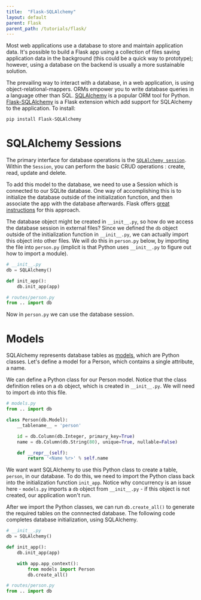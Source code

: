 ```yaml
---
title:  "Flask-SQLAlchemy"
layout: default
parent: Flask
parent_path: /tutorials/flask/
---
```


Most web applications use a database to store and maintain application data. It's possible to build a Flask app using a collection of files saving application data in the background (this could be a quick way to prototype); however, using a database on the backend is usually a more sustainable solution.

The prevailing way to interact with a database, in a web application, is using object-relational-mappers. ORMs empower you to write database queries in a language other than SQL. [SQLAlchemy](https://docs.sqlalchemy.org/en/14/) is a popular ORM tool for Python. [Flask-SQLAlchemy](https://pypi.org/project/Flask-SQLAlchemy/) is a Flask extension which add support for SQLAlchemy to the application. To install:
```bash
pip install Flask-SQLAlchemy
```

# SQLAlchemy Sessions
The primary interface for database operations is the [`SQLAlchemy session`](https://docs.sqlalchemy.org/en/13/orm/session.html). Within the `Session`, you can perform the basic CRUD operations : create, read, update and delete.

To add this model to the database, we need to use a Session which is connected to our SQLite database. One way of accomplishing this is to initialize the database outside of the initialization function, and then associate the app with the database afterwards. Flask offers [great instructions](https://flask-sqlalchemy.palletsprojects.com/en/2.x/api/) for this approach.

The database object might be created in `__init__.py`, so how do we access the database session in external files? Since we defined the `db` object outside of the initialization function in `__init__.py`, we can actually import this object into other files. We will do this in `person.py` below, by importing the file into `person.py` (implicit is that Python uses `__init__.py` to figure out how to import a module).


```python
# __init__.py
db = SQLAlchemy()

def init_app():
    db.init_app(app)

# routes/person.py
from .. import db
```

Now in `person.py` we can use the database session.

# Models
SQLAlchemy represents database tables as [models](https://flask-sqlalchemy.palletsprojects.com/en/2.x/models/), which are Python classes. Let's define a model for a Person, which contains a single attribute, a name.

We can define a Python class for our Person model. Notice that the class definition relies on a `db` object, which is created in `__init__.py`. We will need to import `db` into this file.

```python
# models.py
from .. import db

class Person(db.Model):
    __tablename__ = 'person'

    id = db.Column(db.Integer, primary_key=True)
    name = db.Column(db.String(80), unique=True, nullable=False)

    def __repr__(self):
        return '<Name %r>' % self.name
```
We want want SQLAlchemy to use this Python class to create a table, `person`, in our database. To do this, we need to import the Python class back into the initialization function `init_app`. Notice why concurrency is an issue here - `models.py` imports a `db` object from `__init__.py` - if this object is not created, our application won't run.

After we import the Python classes, we can run `db.create_all()` to generate the required tables on the connnected database. The following code completes database initialization, using SQLAlchemy.

```python
# __init__.py
db = SQLAlchemy()

def init_app():
    db.init_app(app)

    with app.app_context():
        from models import Person
        db.create_all()

# routes/person.py
from .. import db
```
